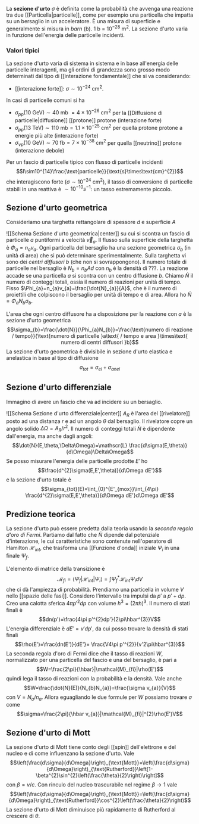 La **sezione d'urto** $\sigma$ è definita come la probabilità che avvenga una reazione tra due [[Particella|particelle]], come per esempio una particella che impatta su un bersaglio in un acceleratore. È una misura di superficie e generalmente si misura in *barn* (b). 1 b  = $10^{-28}$ m$^{2}$. La sezione d'urto varia in funzione dell'energia delle particelle incidenti.
### Valori tipici
La sezione d'urto varia di sistema in sistema e in base all'energia delle particelle interagenti, ma gli ordini di grandezza sono grosso modo determinati dal tipo di [[interazione fondamentale]] che si va considerando:
- [[interazione forte]]: $\sigma\sim10^{-24}$ cm$^{2}$.

In casi di particelle comuni si ha
- $\sigma_{pp}(10\text{ GeV})\sim40\text{ mb }=4\times10^{-26}\text{ cm}^{2}$ per la [[Diffusione di particelle|diffusione]] [[protone]] protone (interazione forte)
- $\sigma_{pp}(13\text{ TeV})\sim110\text{ mb}=1.1\times10^{-25}\text{ cm}^{2}$ per quella protone protone a energie più alte (interazione forte)
- $\sigma_{\nu p}(10\text{ GeV})\sim70\text{ fb}=7\times10^{-38}\text{ cm}^{2}$ per quella [[neutrino]] protone (interazione debole)

Per un fascio di particelle tipico con flusso di particelle incidenti
$$I\sim10^{14}\frac{\text{particelle}}{\text{s}\times\text{cm}^{2}}$$
che interagiscono forte ($\sigma\sim10^{-24}$ cm$^{2}$), il tasso di conversione di particelle stabili in una reattiva è $\sim10^{-10}s^{-1}$: un tasso estremamente piccolo.
## Sezione d'urto geometrica
Consideriamo una targhetta rettangolare di spessore $d$ e superficie $A$

![[Schema Sezione d'urto geometrica|center]]
su cui si scontra un fascio di particelle $a$ puntiformi a velocità $\vec{v}_{a}$. Il flusso sulla superficie della targhetta è $\Phi_{a}=n_{a}v_{a}$. Ogni particella del bersaglio ha una sezione geometrica $\sigma_{b}$ (in unità di area) che si può determinare sperimentalmente. Sulla targhetta vi sono dei *centri diffusori* $b$ (che non si sovrappongono). Il numero totale di particelle nel bersaglio è $N_{b}=n_{b}Ad$ con $n_{b}$ è la densità di ???. La reazione accade se una particella $a$ si scontra con un centro diffusione $b$. Chiamo $\dot{N}$ il numero di conteggi totali, ossia il numero di reazioni per unità di tempo. Fisso $\Phi_{a}=n_{a}v_{a}=\frac{\dot{N}_{a}}{A}$, che è il numero di proiettili che colpiscono il bersaglio per unità di tempo e di area. Allora ho $\dot{N}=\Phi_{a}N_{b}\sigma_{b}$.

L'area che ogni centro diffusore ha a disposizione per la reazione con $a$ è la sezione d'urto geometrica
$$\sigma_{b}=\frac{\dot{N}}{\Phi_{a}N_{b}}=\frac{\text{numero di reazione / tempo}}{\text{numero di particelle }a\text{ / tempo e area }\times\text{ numero di centri diffusori }b}$$
La sezione d'urto geometrica è divisibile in sezione d'urto elastica e anelastica in base al tipo di diffusione
$$\sigma_{tot}=\sigma_{el}+\sigma_{anel}$$
## Sezione d'urto differenziale
Immagino di avere un fascio che va ad incidere su un bersaglio.

![[Schema Sezione d'urto differenziale|center]]
$A_{R}$ è l'area del [[rivelatore]] posto ad una distanza $r$ e ad un angolo $\theta$ dal bersaglio. Il rivelatore copre un angolo solido $\Delta\Omega=A_{R}/r^{2}$. Il numero di conteggi totali $\dot{N}$ è dipendente dall'energia, ma anche dagli angoli:
$$\dot{N}(E,\theta,\Delta\Omega)=\mathscr{L} \frac{d\sigma(E,\theta)}{d\Omega}\Delta\Omega$$
Se posso misurare l'energia delle particelle prodotte $E'$ ho
$$\frac{d^{2}\sigma(E,E',\theta)}{d\Omega dE'}$$
e la sezione d'urto totale è
$$\sigma_{tot}(E)=\int_{0}^{E'_{mox}}\int_{4\pi} \frac{d^{2}\sigma(E,E',\theta)}{d\Omega dE'}d\Omega dE'$$
## Predizione teorica
La sezione d'urto può essere predetta dalla teoria usando la *seconda regola d'oro di Fermi*. Partiamo dal fatto che $\dot{N}$ dipende dal potenziale d'interazione, le cui caratteristiche sono contenute nell'operatore di Hamilton $\mathcal{H}_{int}$, che trasforma una [[Funzione d'onda]] iniziale $\Psi_{i}$ in una finale $\Psi_{f}$.

L'elemento di matrice della transizione è
$$\mathcal{M}_{fi}=\langle \Psi_{f}|\mathcal{H}_{int}|\Psi_{i}\rangle=\int\Psi_{f}^{*}\mathcal{H}_{int}\Psi_{i}dV$$
che ci dà l'ampiezza di probabilità. Prendiamo una particella in volume $V$ nello [[spazio delle fasi]]. Considero l'intervallo tra impulsi da $p'$ a $p'+dp$. Creo una calotta sferica $4\pi p'^{2}dp$ con volume $h^{3}=(2\pi\hbar)^{3}$. Il numero di stati finali è
$$dn(p')=\frac{4\pi p'^{2}dp'}{2\pi\hbar^{3}}V$$
L'energia differenziale è $dE'=v'dp'$, da cui posso trovare la densità di stati finali
$$\rho(E')=\frac{dn(E')}{dE'}= \frac{V4\pi p'^{2}}{v'2\pi\hbar^{3}}$$
La seconda regola d'oro di Fermi dice che il tasso di reazioni $W$, normalizzato per una particella del fascio e una del bersaglio, è pari a
$$W=\frac{2\pi}{\hbar}|\mathcal{M}_{fi}|\rho(E')$$
quindi lega il tasso di reazioni con la probabilità e la densità. Vale anche
$$W=\frac{\dot{N}(E)}{N_{b}N_{a}}=\frac{\sigma v_{a}}{V}$$
con $V=N_{a}/n_{a}$. Allora eguagliando le due formule per $W$ possiamo trovare $\sigma$ come
$$\sigma=\frac{2\pi}{\hbar v_{a}}|\mathcal{M}_{fi}|^{2}\rho(E')V$$
## Sezione d'urto di Mott
La sezione d'urto di Mott tiene conto degli [[spin]] dell'elettrone e del nucleo e di come influenzano la sezione d'urto. Vale
$$\left(\frac{d\sigma}{d\Omega}\right)_{\text{Mott}}=\left(\frac{d\sigma}{d\Omega}\right)_{\text{Rutherford}}\left[1-\beta^{2}\sin^{2}\left(\frac{\theta}{2}\right)\right]$$
con $\beta=v/c$. Con rinculo del nucleo trascurabile nel regime $\beta \rightarrow 1$ vale
$$\left(\frac{d\sigma}{d\Omega}\right)_{\text{Mott}}=\left(\frac{d\sigma}{d\Omega}\right)_{\text{Rutherford}}\cos^{2}\left(\frac{\theta}{2}\right)$$
La sezione d'urto di Mott diminuisce più rapidamente di Rutherford al crescere di $\theta$.